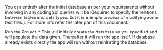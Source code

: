   
You can entirely alter the initial database as per your requirements without involving in any coding(sql queries will be r0equired to specify the relations between tables and data types. But it is a simple process of modifying some text files.). For more info refer the later part of this document. 

Run the Project.
    *   This will initially create the database as you specified and will populate the data given. Thereafter it will run the app itself. If database already exists directly the app will run without reinitiating the database.

